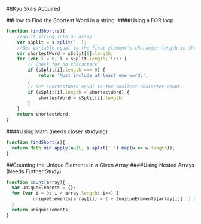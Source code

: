#8Kyu Skills Acquired

##How to Find the Shortest Word in a string.
####Using a FOR loop
```js
function findShort(s){
    //Split string into an array.
    var sSplit = s.split(' ');
    //Set variable equal to the first element's character length in the array.
    var shortestWord = sSplit[0].length;
    for (var i = 0; i < sSplit.length; i++) {
        // Check for no characters
        if (sSplit[i].length === 0) {
            return 'Must include at least one word.';
        }
        // Set shortestWord equal to the smallest character count.
        if (sSplit[i].length < shortestWord) {
            shortestWord = sSplit[i].length;
        }
    }
    return shortestWord;
}
```
####Using Math (needs closer studying)
```js
function findShort(s){
  return Math.min.apply(null, s.split(' ').map(w => w.length));
}
```

##Counting the Unique Elements in a Given Array
####Using Nested Arrays (Needs Further Study)
```js
function count(array){
  var uniqueElements = {};
  for (var i = 0; i < array.length; i++) {
          uniqueElements[array[i]] = 1 + (uniqueElements[array[i]] || 0);
  }
  return uniqueElements;
}
```